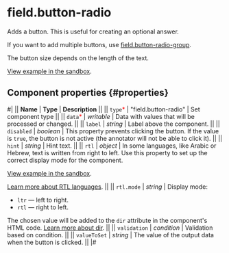 # field.button-radio

Adds a button. This is useful for creating an optional answer.

If you want to add multiple buttons, use [field.button-radio-group](field.button-radio-group.md).

The button size depends on the length of the text.

[View example in the sandbox](https://clck.ru/asSKP).

## Component properties {#properties}

#|
|| **Name** | **Type** | **Description** ||
|| `type`<span style="color: red">\*</span> | "field.button-radio" | Set component type ||
|| `data`<span style="color: red">\*</span> | _writable_ | Data with values that will be processed or changed. ||
|| `label` | _string_ | Label above the component. ||
|| `disabled` | _boolean_ | This property prevents clicking the button. If the value is `true`, the button is not active (the annotator will not be able to click it). ||
|| `hint` | _string_ | Hint text. ||
|| `rtl` | _object_ | In some languages, like Arabic or Hebrew, text is written from right to left. Use this property to set up the correct display mode for the component.

[View example in the sandbox](https://clck.ru/amHA8).

[Learn more about RTL languages](https://www.w3.org/International/questions/qa-scripts). ||
|| `rtl.mode` | _string_ | Display mode:

- `ltr` — left to right.
- `rtl` — right to left.

The chosen value will be added to the `dir` attribute in the component's HTML code. [Learn more about dir](https://www.w3.org/International/questions/qa-html-dir). ||
|| `validation` | _condition_ | Validation based on condition. ||
|| `valueToSet` | _string_ | The value of the output data when the button is clicked. ||
|#
